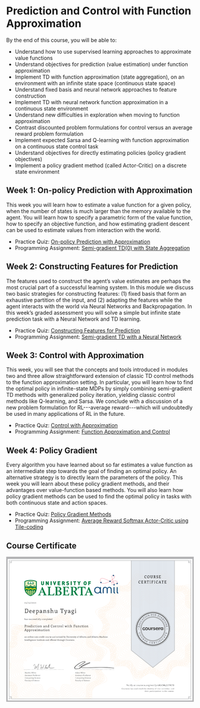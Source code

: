 # Prediction and Control with Function Approximation

By the end of this course, you will be able to:

- Understand how to use supervised learning approaches to approximate value functions
- Understand objectives for prediction (value estimation) under function approximation
- Implement TD with function approximation (state aggregation), on an environment with an infinite state space (continuous state space)
- Understand fixed basis and neural network approaches to feature construction 
- Implement TD with neural network function approximation in a continuous state environment
- Understand new difficulties in exploration when moving to function approximation
- Contrast discounted problem formulations for control versus an average reward problem formulation
- Implement expected Sarsa and Q-learning with function approximation on a continuous state control task
- Understand objectives for directly estimating policies (policy gradient objectives)
- Implement a policy gradient method (called Actor-Critic) on a discrete state environment

## Week 1: On-policy Prediction with Approximation

This week you will learn how to estimate a value function for a given policy, when the number of states is much larger than the memory available to the agent. You will learn how to specify a parametric form of the value function, how to specify an objective function, and how estimating gradient descent can be used to estimate values from interaction with the world.

- Practice Quiz: [On-policy Prediction with Approximation](./Week_1/Practice_Quiz.pdf)
- Programming Assignment: [Semi-gradient TD(0) with State Aggregation](./Week_1/Assignment/C3M1_Assignment1-v8.ipynb)

## Week 2: Constructing Features for Prediction

The features used to construct the agent’s value estimates are perhaps the most crucial part of a successful learning system. In this module we discuss two basic strategies for constructing features: (1) fixed basis that form an exhaustive partition of the input, and (2) adapting the features while the agent interacts with the world via Neural Networks and Backpropagation. In this week’s graded assessment you will solve a simple but infinite state prediction task with a Neural Network and TD learning.

- Practice Quiz: [Constructing Features for Prediction](./Week_2/Practice_Quiz.pdf)
- Programming Assignment: [Semi-gradient TD with a Neural Network](./Week_2/Assignment/C3M2_Assignment2-v7.ipynb)

## Week 3: Control with Approximation

This week, you will see that the concepts and tools introduced in modules two and three allow straightforward extension of classic TD control methods to the function approximation setting. In particular, you will learn how to find the optimal policy in infinite-state MDPs by simply combining semi-gradient TD methods with generalized policy iteration, yielding classic control methods like Q-learning, and Sarsa. We conclude with a discussion of a new problem formulation for RL---average reward---which will undoubtedly be used in many applications of RL in the future.

- Practice Quiz: [Control with Approximation](./Week_3/Practice_Quiz.pdf)
- Programming Assignment: [Function Approximation and Control](./Week_3/Assignment/Assignment3-v3.ipynb)

## Week 4: Policy Gradient

Every algorithm you have learned about so far estimates a value function as an intermediate step towards the goal of finding an optimal policy. An alternative strategy is to directly learn the parameters of the policy. This week you will learn about these policy gradient methods, and their advantages over value-function based methods. You will also learn how policy gradient methods can be used to find the optimal policy in tasks with both continuous state and action spaces.

- Practice Quiz: [Policy Gradient Methods](./Week_4/Practice_Quiz.pdf)
- Programming Assignment: [Average Reward Softmax Actor-Critic using Tile-coding](./Week_4/Assignment/C3M4_Assignment4-v8.ipynb)

## Course Certificate

![Certificate](./2M7CM5JLVHFB.png)
